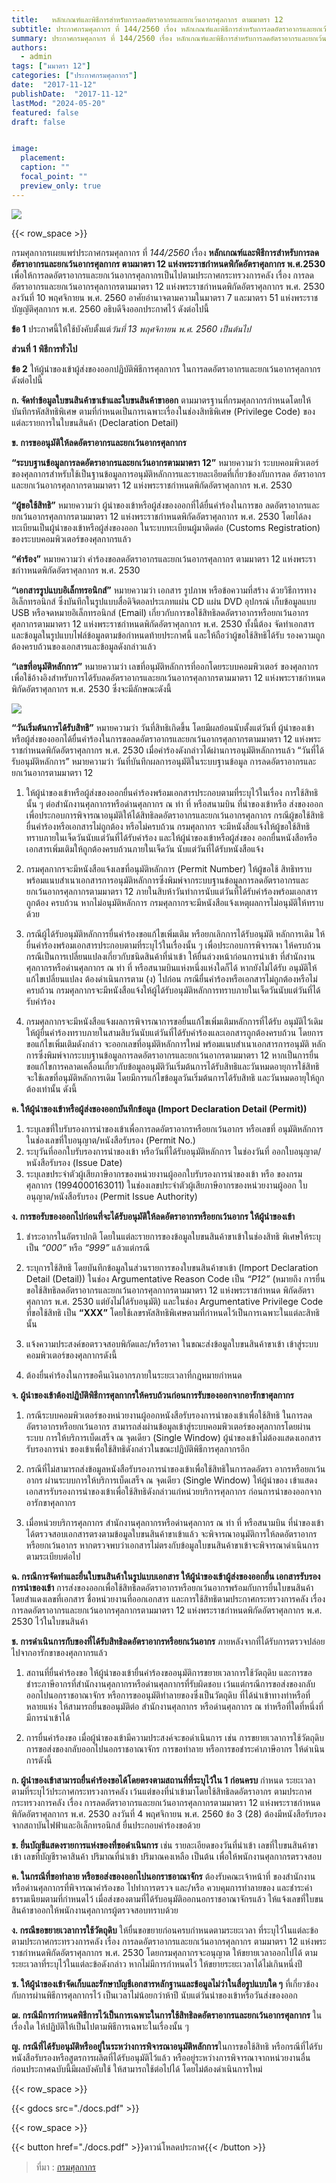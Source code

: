 ```yaml
---
title: 	 หลักเกณฑ์และพิธีการสำหรับการลดอัตราอากรและยกเว้นอากรศุลกากร ตามมาตรา 12
subtitle: ประกาศกรมศุลกากร ที่ 144/2560 เรื่อง หลักเกณฑ์และพิธีการสำหรับการลดอัตราอากรและยกเว้นอากรศุลกากร ตามมาตรา 12 แห่งพระราชกำหนดพิกัดอัตราศุลกากร พ.ศ. 2530
summary: ประกาศกรมศุลกากร ที่ 144/2560 เรื่อง หลักเกณฑ์และพิธีการสำหรับการลดอัตราอากรและยกเว้นอากรศุลกากร ตามมาตรา 12 แห่งพระราชกำหนดพิกัดอัตราศุลกากร พ.ศ. 2530
authors:
  - admin
tags: ["มมาตรา 12"]
categories: ["ประกาศกรมศุลกากร"]
date:  "2017-11-12"
publishDate:  "2017-11-12"
lastMod: "2024-05-20"
featured: false
draft: false


image:
  placement:
  caption: ""
  focal_point: ""
  preview_only: true
---
```


![](featured.png)

{{< row_space >}}




กรมศุลกากรเผยแพร่ประกาศกรมศุลกากร ที่ *144/2560* เรื่อง **หลักเกณฑ์และพิธีการสำหรับการลดอัตราอากรและยกเว้นอากรศุลกากร ตามมาตรา 12 แห่งพระราชกำหนดพิกัดอัตราศุลกากร พ.ศ.2530** เพื่อให้การลดอัตราอากรและยกเว้นอากรศุลกากรเป็นไปตามประกาศกระทรวงการคลัง เรื่อง การลดอัตราอากรและยกเว้นอากรศุลกากรตามมาตรา 12 แห่งพระราชกำหนดพิกัดอัตราศุลกากร พ.ศ. 2530 ลงวันที่ 10 พฤศจิกายน พ.ศ. 2560 อาศัยอำนาจตามความในมาตรา 7 และมาตรา 51 แห่งพระราชบัญญัติศุลกากร พ.ศ. 2560 อธิบดีจึงออกประกาศไว้ ดังต่อไปนี้

**ข้อ 1** ประกาศนี้ให้ใช้บังคับตั้งแต่*วันที่ 13 พฤศจิกายน พ.ศ. 2560 เป็นต้นไป*

**ส่วนที่ 1 พิธีการทั่วไป** 

**ข้อ 2** ให้ผู้นำของเข้าผู้ส่งของออกปฏิบัติพิธีการศุลกากร ในการลดอัตราอากรและยกเว้นอากรศุลกากรดังต่อไปนี้

**ก.	จัดทำข้อมูลใบขนสินค้าขาเข้าและใบขนสินค้าขาออก** ตามมาตรฐานที่กรมศุลกากรกำหนดโดยให้บันทึกรหัสสิทธิพิเศษ ตามที่กำหนดเป็นการเฉพาะเรื่องในช่องสิทธิพิเศษ (Privilege Code) ของแต่ละรายการในใบขนสินค้า (Declaration Detail)  

**ข.	การขออนุมัติให้ลดอัตราอากรและยกเว้นอากรศุลกากร**

**“ระบบฐานข้อมูลการลดอัตราอากรและยกเว้นอากรตามมาตรา 12”** หมายความว่า ระบบคอมพิวเตอร์ของศุลกากรสำหรับใช้เป็นฐานข้อมูลการอนุมัติหลักการและรายละเอียดที่เกี่ยวข้องกับการลด อัตราอากรและยกเว้นอากรศุลกากรตามมาตรา 12 แห่งพระราชกำหนดพิกัดอัตราศุลกากร พ.ศ. 2530 

**“ผู้ขอใช้สิทธิ”** หมายความว่า ผู้นำของเข้าหรือผู้ส่งของออกที่ได้ยื่นคำร้องในการขอ ลดอัตราอากรและยกเว้นอากรศุลกากรตามมาตรา 12 แห่งพระราชกำหนดพิกัดอัตราศุลกากร พ.ศ. 2530 โดยได้ลงทะเบียนเป็นผู้นำของเข้าหรือผู้ส่งของออก ในระบบทะเบียนผู้มาติดต่อ (Customs Registration) ของระบบคอมพิวเตอร์ของศุลกากรแล้ว

**“คำร้อง”** หมายความว่า คำร้องขอลดอัตราอากรและยกเว้นอากรศุลกากร ตามมาตรา 12 แห่งพระราชกำาหนดพิกัดอัตราศุลกากร พ.ศ. 2530

**“เอกสารรูปแบบอิเล็กทรอนิกส์”** หมายความว่า เอกสาร รูปภาพ หรือข้อความที่สร้าง ด้วยวิธีการทางอิเล็กทรอนิกส์ ซึ่งบันทึกในรูปแบบสื่อดิจิตอลประเภทแผ่น CD แผ่น DVD อุปกรณ์ เก็บข้อมูลแบบ USB หรือจดหมายอิเล็กทรอนิกส์ (Email) เกี่ยวกับการขอใช้สิทธิลดอัตราอากรหรือยกเว้นอากรศุลกากรตามมาตรา 12 แห่งพระราชกำหนดพิกัดอัตราศุลกากร พ.ศ. 2530 ทั้งนี้ต้อง จัดทำเอกสารและข้อมูลในรูปแบบไฟล์ข้อมูลตามข้อกำหนดท้ายประกาศนี้ และให้ถือว่าผู้ขอใช้สิทธิได้รับ รองความถูกต้องครบถ้วนของเอกสารและข้อมูลดังกล่าวแล้ว

**“เลขที่อนุมัติหลักการ”** หมายความว่า เลขที่อนุมัติหลักการที่ออกโดยระบบคอมพิวเตอร์
ของศุลกากร เพื่อใช้อ้างอิงสำหรับการได้รับลดอัตราอากรและยกเว้นอากรศุลกากรตามมาตรา 12 แห่งพระราชกำหนดพิกัดอัตราศุลกากร พ.ศ. 2530 ซึ่งจะมีลักษณะดังนี้

![](img-01.png)


**“วันเริ่มต้นการได้รับสิทธิ”** หมายความว่า วันที่สิทธิเกิดขึ้น โดยมีผลย้อนนับตั้งแต่วันที่ ผู้นำของเข้าหรือผู้ส่งของออกได้ยื่นคำร้องในการขอลดอัตราอากรและยกเว้นอากรศุลกากรตามมาตรา 12 แห่งพระราชกำหนดพิกัดอัตราศุลกากร พ.ศ. 2530 เมื่อคำร้องดังกล่าวได้ผ่านการอนุมัติหลักการแล้ว “วันที่ได้รับอนุมัติหลักการ” หมายความว่า วันที่บันทึกผลการอนุมัติในระบบฐานข้อมูล การลดอัตราอากรและยกเว้นอากรตามมาตรา 12

1.	ให้ผู้นำของเข้าหรือผู้ส่งของออกยื่นคำร้องพร้อมเอกสารประกอบตามที่ระบุไว้ในเรื่อง การใช้สิทธินั้น ๆ ต่อสำนักงานศุลกากรหรือด่านศุลกากร ณ ท่า ที่ หรือสนามบิน ที่นำของเข้าหรือ ส่งของออก เพื่อประกอบการพิจารณาอนุมัติให้ได้สิทธิลดอัตราอากรและยกเว้นอากรศุลกากร กรณีผู้ขอใช้สิทธิยื่นคำร้องหรือเอกสารไม่ถูกต้อง หรือไม่ครบถ้วน กรมศุลกากร จะมีหนังสือแจ้งให้ผู้ขอใช้สิทธิทราบภายในเจ็ดวันนับแต่วันที่ได้รับคำร้อง และให้ผู้นำของเข้าหรือผู้ส่งของ ออกยื่นหนังสือหรือเอกสารเพิ่มเติมให้ถูกต้องครบถ้วนภายในเจ็ดวัน นับแต่วันที่ได้รับหนังสือแจ้ง 

2.	กรมศุลกากรจะมีหนังสือแจ้งเลขที่อนุมัติหลักการ (Permit Number) ให้ผู้ขอใช้ สิทธิทราบพร้อมแนบสำเนาเอกสารการอนุมัติหลักการซึ่งพิมพ์จากระบบฐานข้อมูลการลดอัตราอากรและยกเว้นอากรศุลกากรตามมาตรา 12 ภายในสิบห้าวันทำการนับแต่วันที่ได้รับคำร้องพร้อมเอกสารถูกต้อง ครบถ้วน หากไม่อนุมัติหลักการ กรมศุลกากรจะมีหนังสือแจ้งเหตุผลการไม่อนุมัติให้ทราบด้วย

3.	กรณีผู้ได้รับอนุมัติหลักการยื่นคำร้องขอแก้ไขเพิ่มเติม หรือยกเลิกการได้รับอนุมัติ หลักการเดิม ให้ยื่นคำร้องพร้อมเอกสารประกอบตามที่ระบุไว้ในเรื่องนั้น ๆ เพื่อประกอบการพิจารณา ให้ครบถ้วน กรณีเป็นการเปลี่ยนแปลงเกี่ยวกับชนิดสินค้าที่นำเข้า ให้ยื่นล่วงหน้าก่อนการนำเข้า ที่สำนักงานศุลกากรหรือด่านศุลกากร ณ ท่า ที่ หรือสนามบินแห่งหนึ่งแห่งใดก็ได้ หากยังไม่ได้รับ อนุมัติให้แก้ไขเปลี่ยนแปลง ต้องดำเนินการตาม (ง) ไปก่อน กรณียื่นคำร้องหรือเอกสารไม่ถูกต้องหรือไม่ครบถ้วน กรมศุลกากรจะมีหนังสือแจ้งให้ผู้ได้รับอนุมัติหลักการทราบภายในเจ็ดวันนับแต่วันที่ได้รับคำร้อง

4.	กรมศุลกากรจะมีหนังสือแจ้งผลการพิจารณาการขอยื่นแก้ไขเพิ่มเติมหลักการที่ได้รับ อนุมัติไว้เดิมให้ผู้ยื่นคำร้องทราบภายในสามสิบวันนับแต่วันที่ได้รับคำร้องและเอกสารถูกต้องครบถ้วน โดยการขอแก้ไขเพิ่มเติมดังกล่าว จะออกเลขที่อนุมัติหลักการใหม่ พร้อมแนบสำเนาเอกสารการอนุมัติ หลักการซึ่งพิมพ์จากระบบฐานข้อมูลการลดอัตราอากรและยกเว้นอากรตามมาตรา 12 หากเป็นการยื่นขอแก้ไขการคลาดเคลื่อนเกี่ยวกับข้อมูลอนุมัติวันเริ่มต้นการได้รับสิทธิและวันหมดอายุการใช้สิทธิ จะใช้เลขที่อนุมัติหลักการเดิม โดยมีการแก้ไขข้อมูลวันเริ่มต้นการได้รับสิทธิ และวันหมดอายุให้ถูกต้องเท่านั้น ดังนี้

**ค.	ให้ผู้นำของเข้าหรือผู้ส่งของออกบันทึกข้อมูล (Import Declaration Detail (Permit))**
  1.	ระบุเลขที่ใบรับรองการนำของเข้าเพื่อการลดอัตราอากรหรือยกเว้นอากร หรือเลขที่ อนุมัติหลักการ ในช่องเลขที่ใบอนุญาต/หนังสือรับรอง (Permit No.)
  2.	ระบุวันที่ออกใบรับรองการนำของเข้า หรือวันที่ได้รับอนุมัติหลักการ ในช่องวันที่ ออกใบอนุญาต/หนังสือรับรอง (Issue Date)
  3.	ระบุเลขประจำตัวผู้เสียภาษีอากรของหน่วยงานผู้ออกใบรับรองการนำของเข้า หรือ ของกรมศุลกากร (1994000163011) ในช่องเลขประจำตัวผู้เสียภาษีอากรของหน่วยงานผู้ออก ใบอนุญาต/หนังสือรับรอง (Permit Issue Authority)

**ง.	การขอรับของออกไปก่อนที่จะได้รับอนุมัติให้ลดอัตราอากรหรือยกเว้นอากร ให้ผู้นำของเข้า**
  1.	ชำระอากรในอัตราปกติ โดยในแต่ละรายการของข้อมูลใบขนสินค้าขาเข้าในช่องสิทธิ พิเศษให้ระบุเป็น *“000”* หรือ *“999”* แล้วแต่กรณี  

  2.	ระบุการใช้สิทธิ โดยบันทึกข้อมูลในส่วนรายการของใบขนสินค้าขาเข้า (Import Declaration Detail (Detail)) ในช่อง Argumentative Reason Code เป็น *“P12”* (หมายถึง การยื่นขอใช้สิทธิลดอัตราอากรและยกเว้นอากรศุลกากรตามมาตรา 12 แห่งพระราชกำหนด พิกัดอัตราศุลกากร พ.ศ. 2530 แต่ยังไม่ได้รับอนุมัติ) และในช่อง Argumentative Privilege Code ที่ขอใช้สิทธิ เป็น **“XXX”** โดยใช้เลขรหัสสิทธิพิเศษตามที่กำหนดไว้เป็นการเฉพาะในแต่ละสิทธินั้น  
  
  3. แจ้งความประสงค์ขอตรวจสอบพิกัดและ/หรือราคา ในขณะส่งข้อมูลใบขนสินค้าขาเข้า เข้าสู่ระบบคอมพิวเตอร์ของศุลกากรดังนี้  

  4.	ต้องยื่นคำร้องในการขอคืนเงินอากรภายในระยะเวลาที่กฎหมายกำหนด

**จ.	ผู้นำของเข้าต้องปฏิบัติพิธีการศุลกากรให้ครบถ้วนก่อนการรับของออกจากอารักขาศุลกากร**

  1. กรณีระบบคอมพิวเตอร์ของหน่วยงานผู้ออกหนังสือรับรองการนำของเข้าเพื่อใช้สิทธิ ในการลดอัตราอากรหรือยกเว้นอากร สามารถส่งผ่านข้อมูลเข้าสู่ระบบคอมพิวเตอร์ของศุลกากรโดยผ่านระบบ การให้บริการเบ็ดเสร็จ ณ จุดเดียว (Single Window) ผู้นำของเข้าไม่ต้องแสดงเอกสารรับรองการนำ ของเข้าเพื่อใช้สิทธิดังกล่าวในขณะปฏิบัติพิธีการศุลกากรอีก  

  2.	กรณีที่ไม่สามารถส่งข้อมูลหนังสือรับรองการนำของเข้าเพื่อใช้สิทธิในการลดอัตรา อากรหรือยกเว้นอากร ผ่านระบบการให้บริการเบ็ดเสร็จ ณ จุดเดียว (Single Window) ให้ผู้นำของ เข้าแสดงเอกสารรับรองการนำของเข้าเพื่อใช้สิทธิดังกล่าวแก่หน่วยบริการศุลกากร ก่อนการนำของออกจากอารักขาศุลกากร  

  3. เมื่อหน่วยบริการศุลกากร สำนักงานศุลกากรหรือด่านศุลกากร ณ ท่า ที่ หรือสนามบิน ที่นำของเข้า ได้ตรวจสอบเอกสารตรงตามข้อมูลใบขนสินค้าขาเข้าแล้ว จะพิจารณาอนุมัติการให้ลดอัตราอากร หรือยกเว้นอากร หากตรวจพบว่าเอกสารไม่ตรงกับข้อมูลใบขนสินค้าขาเข้าจะพิจารณาดำเนินการ ตามระเบียบต่อไป

**ฉ. กรณีการจัดทำและยื่นใบขนสินค้าในรูปแบบเอกสาร ให้ผู้นำของเข้าผู้ส่งของออกยื่น เอกสารรับรองการนำของเข้า** การส่งของออกเพื่อใช้สิทธิลดอัตราอากรหรือยกเว้นอากรพร้อมกับการยื่นใบขนสินค้า โดยสำแดงเลขที่เอกสาร ชื่อหน่วยงานที่ออกเอกสาร และการใช้สิทธิตามประกาศกระทรวงการคลัง เรื่อง การลดอัตราอากรและยกเว้นอากรศุลกากรตามมาตรา 12 แห่งพระราชกำหนดพิกัดอัตราศุลกากร พ.ศ. 2530 ไว้ในใบขนสินค้า

**ช. การดำเนินการกับของที่ได้รับสิทธิลดอัตราอากรหรือยกเว้นอากร** ภายหลังจากที่ได้รับการตรวจปล่อย ไปจากอารักขาของศุลกากรแล้ว

  1. สถานที่ยื่นคำร้องขอ ให้ผู้นำของเข้ายื่นคำร้องขออนุมัติการขยายเวลาการใช้วัตถุดิบ และการขอชำระภาษีอากรที่สำนักงานศุลกากรหรือด่านศุลกากรที่รับผิดชอบ เว้นแต่กรณีการขอส่งของกลับออกไปนอกราชอาณาจักร หรือการขออนุมัติทำลายของซึ่งเป็นวัตถุดิบ ที่ได้นำเข้าทางท่าหรือที่หลายแห่ง ให้สามารถยื่นขออนุมัติต่อ สำนักงานศุลกากร หรือด่านศุลกากร ณ ท่าหรือที่ใดที่หนึ่งที่มีการนำเข้าได้  

  2.	การยื่นคำร้องขอ เมื่อผู้นำของเข้ามีความประสงค์จะขอดำเนินการ เช่น การขยายเวลาการใช้วัตถุดิบ การขอส่งของกลับออกไปนอกราชอาณาจักร การขอทำลาย หรือการขอชำระค่าภาษีอากร ให้ดำเนินการดังนี้

  **ก.	ผู้นำของเข้าสามารถยื่นคำร้องขอได้โดยตรงตามสถานที่ที่ระบุไว้ใน 1 ก่อนครบ** กำหนด ระยะเวลาตามที่ระบุไว้ประกาศกระทรวงการคลัง เว้นแต่ของที่นำเข้ามาโดยใช้สิทธิลดอัตราอากร ตามประกาศกระทรวงการคลัง เรื่อง การลดอัตราอากรและยกเว้นอากรศุลกากรตามมาตรา 12 แห่งพระราชกำหนดพิกัดอัตราศุลกากร พ.ศ. 2530 ลงวันที่ 4 พฤศจิกายน พ.ศ. 2560 ข้อ 3 (28) ต้องมีหนังสือรับรองจากสถาบันไฟฟ้าและอิเล็กทรอนิกส์ ยื่นประกอบคำร้องขอด้วย
  
  **ข.	ยื่นบัญชีแสดงรายการแห่งของที่ขอดำเนินการ** เช่น รายละเอียดของวันที่นำเข้า เลขที่ใบขนสินค้าขาเข้า เลขที่บัญชีราคาสินค้า ปริมาณที่นำเข้า ปริมาณคงเหลือ เป็นต้น เพื่อให้พนักงานศุลกากรตรวจสอบ   

  **ค.	ในกรณีที่ขอทำลาย หรือขอส่งของออกไปนอกราชอาณาจักร** ต้องรับคณะเจ้าหน้าที่ ของสำนักงานหรือด่านศุลกากรที่พิจารณาคำร้องขอ ไปทำการตรวจ และ/หรือ ควบคุมการทำลายของ และชำระค่าธรรมเนียมตามที่กำหนดไว้ เมื่อส่งของตามที่ได้รับอนุมัติออกนอกราชอาณาจักรแล้ว ให้แจ้งเลขที่ใบขนสินค้าขาออกให้พนักงานศุลกากรผู้ตรวจสอบทราบด้วย   

  **ง.	กรณีขอขยายเวลาการใช้วัตถุดิบ** ให้ยื่นขอขยายก่อนครบกำหนดตามระยะเวลา ที่ระบุไว้ในแต่ละข้อตามประกาศกระทรวงการคลัง เรื่อง การลดอัตราอากรและยกเว้นอากรศุลกากร ตามมาตรา 12 แห่งพระราชกำหนดพิกัดอัตราศุลกากร พ.ศ. 2530 โดยกรมศุลกากรจะอนุญาต ให้ขยายเวลาออกไปได้ ตามระยะเวลาที่ระบุไว้ในแต่ละข้อดังกล่าว หากไม่มีการกำหนดไว้ ให้ขยายระยะเวลาได้ไม่เกินหนึ่งปี

**ซ.	ให้ผู้นำของเข้าจัดเก็บและรักษาบัญชีเอกสารหลักฐานและข้อมูลไม่ว่าในสื่อรูปแบบใด ๆ** ที่เกี่ยวข้องกับการผ่านพิธีการศุลกากรไว้ เป็นเวลาไม่น้อยกว่าห้าปี นับแต่วันนำของเข้าหรือวันส่งของออก  

**ฌ. กรณีมีการกำหนดพิธีการไว้เป็นการเฉพาะในการใช้สิทธิลดอัตราอากรและยกเว้นอากรศุลกากร** ในเรื่องใด ให้ปฏิบัติให้เป็นไปตามพิธีการเฉพาะในเรื่องนั้น ๆ   

**ญ.	กรณีที่ได้รับอนุมัติหรืออยู่ในระหว่างการพิจารณาอนุมัติหลักการ**ในการขอใช้สิทธิ หรือกรณีที่ได้รับหนังสือรับรองหรือสูตรการผลิตที่ได้รับอนุมัติไว้แล้ว หรืออยู่ระหว่างการพิจารณาจากหน่วยงานอื่น ก่อนประกาศฉบับนี้มีผลบังคับใช้ ให้สามารถใช้ต่อไปได้ โดยไม่ต้องดำเนินการใหม่




{{< row_space >}}

{{< gdocs src="./docs.pdf" >}}

{{< row_space >}}



{{< button href="./docs.pdf" >}}ดาวน์โหลดประกาศ{{< /button >}}

> ที่มา : [กรมศุลกากร](https://www.customs.go.th/cont_strc_download_with_docno_date.php?lang=th&top_menu=menu_homepage&current_id=14223132414b505f4b464b4a464b47)
